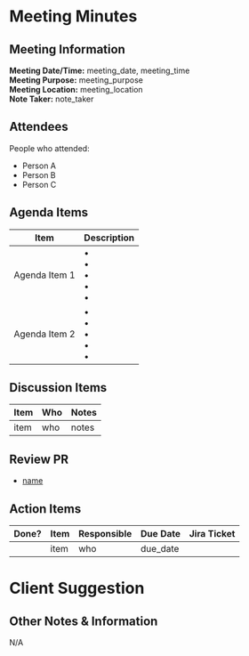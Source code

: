 # Meeting Minutes

## Meeting Information

**Meeting Date/Time:** meeting_date, meeting_time  
**Meeting Purpose:** meeting_purpose  
**Meeting Location:** meeting_location  
**Note Taker:** note_taker  

## Attendees

People who attended:

- Person A
- Person B
- Person C

## Agenda Items

| Item          | Description               |
| ------------- | ------------------------- |
| Agenda Item 1 | • <br>• <br>• <br>• <br>• |
| Agenda Item 2 | • <br>• <br>• <br>• <br>• |

## Discussion Items

| Item | Who | Notes |
| ---- | --- | ----- |
| item | who | notes |

## Review PR

- [name](#link)

## Action Items

| Done? | Item | Responsible | Due Date | Jira Ticket |
| ----- | ---- | ----------- | -------- | ----------- |
|       | item | who         | due_date |             |

# Client Suggestion

## Other Notes & Information

N/A
